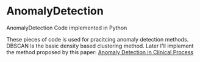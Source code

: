 # AnomalyDetection
AnomalyDetection Code implemented in Python

These pieces of code is used for pracitcing anomaly detection methods. DBSCAN is the basic density based clustering method.
Later I'll implement the method proposed by this paper: [Anomaly Detection in Clinical Process](http://www.ncbi.nlm.nih.gov/pmc/articles/PMC3540475/pdf/amia_2012_symp_0370.pdf)
